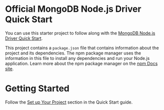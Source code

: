 Official MongoDB Node.js Driver Quick Start
===========================================

You can use this starter project to follow along with the
[MongoDB Node.js Driver Quick Start](https://www.mongodb.com/docs/drivers/node/v3.7/quick-start/).

This project contains a `package.json` file that contains information
about the project and its dependencies. The npm package manager uses the
information in this file to install any dependencies and run your Node.js
application. Learn more about the npm package manager on the [npm Docs
site](https://docs.npmjs.com/about-npm).


Getting Started
===============

Follow the [Set up Your Project](https://www.mongodb.com/docs/drivers/node/v3.7/quick-start/#set-up-your-project)
section in the Quick Start guide.

